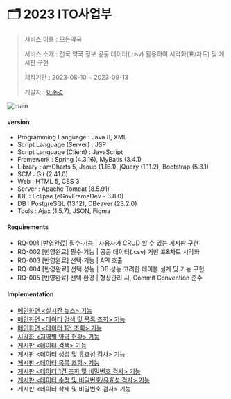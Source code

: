 # 🗂️ 2023 ITO사업부

> 서비스 이름 : 모든약국
> 
> 서비스 소개 : 전국 약국 정보 공공 데이터(.csv) 활용하여 시각화(표/차트) 및 게시판 구현
> 
> 제작기간 : 2023-08-10 ~ 2023-09-13
> 
> 개발자 : [이수경](https://github.com/code-sum)


![main](https://github.com/code-sum/ITO_Dev/assets/106902415/54e0a139-934b-4619-9683-cad943615eec)




#### version

- Programming Language : Java 8, XML
- Script Language (Server) : JSP
- Script Language (Client) : JavaScript
- Framework : Spring (4.3.16), MyBatis (3.4.1)
- Library : amCharts 5, Jsoup (1.16.1), jQuery (1.11.2), Bootstrap (5.3.1)
- SCM : Git (2.41.0)
- Web : HTML 5, CSS 3
- Server : Apache Tomcat (8.5.91)
- IDE : Eclipse (eGovFrameDev - 3.8.0)
- DB : PostgreSQL (13.12), DBeaver (23.2.0)
- Tools : Ajax (1.5.7), JSON, Figma




#### Requirements

- RQ-001 [반영완료] 필수·기능 | 사용자가 CRUD 할 수 있는 게시판 구현
- RQ-002 [반영완료] 필수·기능 | 공공 데이터(.csv) 기반 표&차트 시각화
- RQ-003 [반영완료] 선택·기능 | API 호출
- RQ-004 [반영완료] 선택·성능 | DB 성능 고려한 테이블 설계 및 기능 구현
- RQ-005 [반영완료] 선택·환경 | 형상관리 시, Commit Convention 준수




#### Implementation

- [메인화면 <실시간 뉴스> 기능](markdown/01-메인뉴스.md)
- [메인화면 <데이터 검색 및 목록 조회> 기능](markdown/02-메인검색.md)
- [메인화면 <데이터 1건 조회> 기능](markdown/03-메인1건.md)
- [시각화 <지역별 약국 현황> 기능](markdown/04-시각화.md)
- [게시판 <데이터 검색> 기능](markdown/05-게시판검색.md)
- [게시판 <데이터 생성 및 유효성 검사> 기능](markdown/06-게시판생성.md)
- [게시판 <데이터 목록 조회> 기능](markdown/07-게시판목록.md)
- [게시판 <데이터 1건 조회 및 비밀번호 검사> 기능](markdown/08-게시판1건.md)
- [게시판 <데이터 수정 및 비밀번호/유효성 검사> 기능](markdown/09-게시판수정.md)
- 게시판 <데이터 삭제 및 비밀번호 검사> 기능
